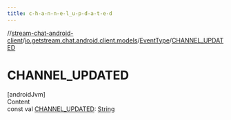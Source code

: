 ```yaml
---
title: c-h-a-n-n-e-l_u-p-d-a-t-e-d
---
```

//[stream-chat-android-client](../../../index.md)/[io.getstream.chat.android.client.models](../index.md)/[EventType](index.md)/[CHANNEL_UPDATED](CHANNEL_UPDATED.md)



# CHANNEL_UPDATED  
[androidJvm]  
Content  
const val [CHANNEL_UPDATED](CHANNEL_UPDATED.md): [String](https://kotlinlang.org/api/latest/jvm/stdlib/kotlin/-string/index.html)  



